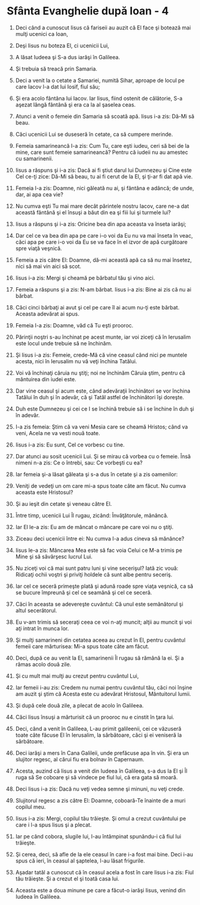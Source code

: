 # Sf&#226;nta Evanghelie dup&#259; Ioan - 4

1. Deci când a cunoscut Iisus că fariseii au auzit că El face şi botează mai mulţi ucenici ca Ioan, 

2. Deşi Iisus nu boteza El, ci ucenicii Lui, 

3. A lăsat Iudeea şi S-a dus iarăşi în Galileea. 

4. Şi trebuia să treacă prin Samaria. 

5. Deci a venit la o cetate a Samariei, numită Sihar, aproape de locul pe care Iacov l-a dat lui Iosif, fiul său; 

6. Şi era acolo fântâna lui Iacov. Iar Iisus, fiind ostenit de călătorie, S-a aşezat lângă fântână şi era ca la al şaselea ceas. 

7. Atunci a venit o femeie din Samaria să scoată apă. Iisus i-a zis: Dă-Mi să beau. 

8. Căci ucenicii Lui se duseseră în cetate, ca să cumpere merinde. 

9. Femeia samarineancă I-a zis: Cum Tu, care eşti iudeu, ceri să bei de la mine, care sunt femeie samarineancă? Pentru că iudeii nu au amestec cu samarinenii. 

10. Iisus a răspuns şi i-a zis: Dacă ai fi ştiut darul lui Dumnezeu şi Cine este Cel ce-ţi zice: Dă-Mi să beau, tu ai fi cerut de la El, şi ţi-ar fi dat apă vie. 

11. Femeia I-a zis: Doamne, nici găleată nu ai, şi fântâna e adâncă; de unde, dar, ai apa cea vie? 

12. Nu cumva eşti Tu mai mare decât părintele nostru Iacov, care ne-a dat această fântână şi el însuşi a băut din ea şi fiii lui şi turmele lui? 

13. Iisus a răspuns şi i-a zis: Oricine bea din apa aceasta va înseta iarăşi; 

14. Dar cel ce va bea din apa pe care i-o voi da Eu nu va mai înseta în veac, căci apa pe care i-o voi da Eu se va face în el izvor de apă curgătoare spre viaţă veşnică. 

15. Femeia a zis către El: Doamne, dă-mi această apă ca să nu mai însetez, nici să mai vin aici să scot. 

16. Iisus i-a zis: Mergi şi cheamă pe bărbatul tău şi vino aici. 

17. Femeia a răspuns şi a zis: N-am bărbat. Iisus i-a zis: Bine ai zis că nu ai bărbat. 

18. Căci cinci bărbaţi ai avut şi cel pe care îl ai acum nu-ţi este bărbat. Aceasta adevărat ai spus. 

19. Femeia I-a zis: Doamne, văd că Tu eşti prooroc. 

20. Părinţii noştri s-au închinat pe acest munte, iar voi ziceţi că în Ierusalim este locul unde trebuie să ne închinăm. 

21. Şi Iisus i-a zis: Femeie, crede-Mă că vine ceasul când nici pe muntele acesta, nici în Ierusalim nu vă veţi închina Tatălui. 

22. Voi vă închinaţi căruia nu ştiţi; noi ne închinăm Căruia ştim, pentru că mântuirea din iudei este. 

23. Dar vine ceasul şi acum este, când adevăraţii închinători se vor închina Tatălui în duh şi în adevăr, că şi Tatăl astfel de închinători îşi doreşte. 

24. Duh este Dumnezeu şi cei ce I se închină trebuie să i se închine în duh şi în adevăr. 

25. I-a zis femeia: Ştim că va veni Mesia care se cheamă Hristos; când va veni, Acela ne va vesti nouă toate. 

26. Iisus i-a zis: Eu sunt, Cel ce vorbesc cu tine. 

27. Dar atunci au sosit ucenicii Lui. Şi se mirau că vorbea cu o femeie. Însă nimeni n-a zis: Ce o întrebi, sau: Ce vorbeşti cu ea? 

28. Iar femeia şi-a lăsat găleata şi s-a dus în cetate şi a zis oamenilor: 

29. Veniţi de vedeţi un om care mi-a spus toate câte am făcut. Nu cumva aceasta este Hristosul? 

30. Şi au ieşit din cetate şi veneau către El. 

31. Între timp, ucenicii Lui Îl rugau, zicând: Învăţătorule, mănâncă. 

32. Iar El le-a zis: Eu am de mâncat o mâncare pe care voi nu o ştiţi. 

33. Ziceau deci ucenicii între ei: Nu cumva I-a adus cineva să mănânce? 

34. Iisus le-a zis: Mâncarea Mea este să fac voia Celui ce M-a trimis pe Mine şi să săvârşesc lucrul Lui. 

35. Nu ziceţi voi că mai sunt patru luni şi vine secerişul? Iată zic vouă: Ridicaţi ochii voştri şi priviţi holdele că sunt albe pentru seceriş. 

36. Iar cel ce seceră primeşte plată şi adună roade spre viaţa veşnică, ca să se bucure împreună şi cel ce seamănă şi cel ce seceră. 

37. Căci în aceasta se adevereşte cuvântul: Că unul este semănătorul şi altul secerătorul. 

38. Eu v-am trimis să seceraţi ceea ce voi n-aţi muncit; alţii au muncit şi voi aţi intrat în munca lor. 

39. Şi mulţi samarineni din cetatea aceea au crezut în El, pentru cuvântul femeii care mărturisea: Mi-a spus toate câte am făcut. 

40. Deci, după ce au venit la El, samarinenii Îl rugau să rămână la ei. Şi a rămas acolo două zile. 

41. Şi cu mult mai mulţi au crezut pentru cuvântul Lui, 

42. Iar femeii i-au zis: Credem nu numai pentru cuvântul tău, căci noi înşine am auzit şi ştim că Acesta este cu adevărat Hristosul, Mântuitorul lumii. 

43. Şi după cele două zile, a plecat de acolo în Galileea. 

44. Căci Iisus însuşi a mărturisit că un prooroc nu e cinstit în ţara lui. 

45. Deci, când a venit în Galileea, L-au primit galileenii, cei ce văzuseră toate câte făcuse El în Ierusalim, la sărbătoare, căci şi ei veniseră la sărbătoare. 

46. Deci iarăşi a mers în Cana Galileii, unde prefăcuse apa în vin. Şi era un slujitor regesc, al cărui fiu era bolnav în Capernaum. 

47. Acesta, auzind că Iisus a venit din Iudeea în Galileea, s-a dus la El şi Îl ruga să Se coboare şi să vindece pe fiul lui, că era gata să moară. 

48. Deci Iisus i-a zis: Dacă nu veţi vedea semne şi minuni, nu veţi crede. 

49. Slujitorul regesc a zis către El: Doamne, coboară-Te înainte de a muri copilul meu. 

50. Iisus i-a zis: Mergi, copilul tău trăieşte. Şi omul a crezut cuvântului pe care i l-a spus Iisus şi a plecat. 

51. Iar pe când cobora, slugile lui, l-au întâmpinat spunându-i că fiul lui trăieşte. 

52. Şi cerea, deci, să afle de la ele ceasul în care i-a fost mai bine. Deci i-au spus că ieri, în ceasul al şaptelea, l-au lăsat frigurile. 

53. Aşadar tatăl a cunoscut că în ceasul acela a fost în care Iisus i-a zis: Fiul tău trăieşte. Şi a crezut el şi toată casa lui. 

54. Aceasta este a doua minune pe care a făcut-o iarăşi Iisus, venind din Iudeea în Galileea. 

